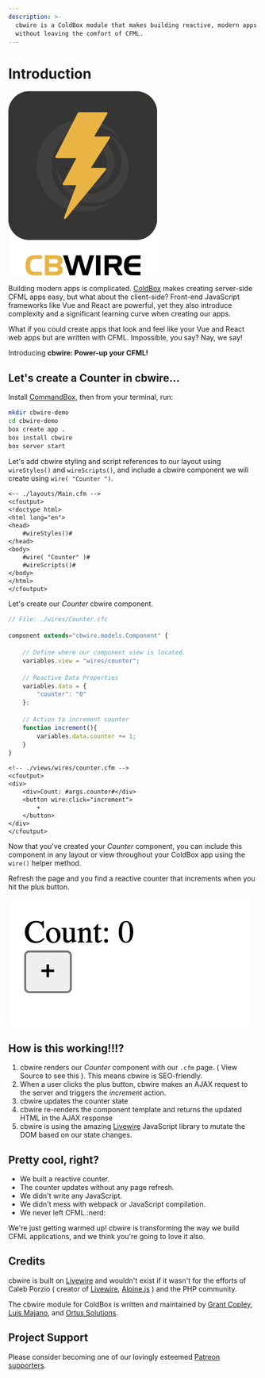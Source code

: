 ```yaml
---
description: >-
  cbwire is a ColdBox module that makes building reactive, modern apps easy
  without leaving the comfort of CFML.
---
```


# Introduction

![](.gitbook/assets/cbwire300.png)

Building modern apps is complicated. [ColdBox](https://coldbox.ortusbooks.com) makes creating server-side CFML apps easy, but what about the client-side? Front-end JavaScript frameworks like Vue and React are powerful, yet they also introduce complexity and a significant learning curve when creating our apps.

What if you could create apps that look and feel like your Vue and React web apps but are written with CFML. Impossible, you say? Nay, we say!

Introducing **cbwire: Power-up your CFML!**&#x20;

## Let's create a Counter in cbwire...

Install [CommandBox](https://www.ortussolutions.com/products/commandbox), then from your terminal, run:

```bash
mkdir cbwire-demo
cd cbwire-demo
box create app .
box install cbwire
box server start
```

Let's add cbwire styling and script references to our layout using `wireStyles()` and `wireScripts()`, and include a cbwire component we will create using `wire( "Counter ")`.

```markup
<-- ./layouts/Main.cfm -->
<cfoutput>
<!doctype html>
<html lang="en">
<head>
    #wireStyles()#
</head>
<body>
    #wire( "Counter" )#
    #wireScripts()#
</body>
</html>
</cfoutput>

```

Let's create our _Counter_ cbwire component.

```javascript
// File: ./wires/Counter.cfc

component extends="cbwire.models.Component" {

    // Define where our component view is located.
    variables.view = "wires/counter";

    // Reactive Data Properties
    variables.data = {
        "counter": "0"
    };

    // Action to increment counter
    function increment(){
        variables.data.counter += 1;
    }
}

```

```markup
<!-- ./views/wires/counter.cfm -->
<cfoutput>
<div>
    <div>Count: #args.counter#</div>
    <button wire:click="increment">
        +
    </button>
</div>
</cfoutput>
```

Now that you've created your _Counter_ component, you can include this component in any layout or view throughout your ColdBox app using the `wire()` helper method.

Refresh the page and you find a reactive counter that increments when you hit the plus button.

![](.gitbook/assets/image.png)

## How is this working!!!?

1. cbwire renders our _Counter_ component with our `.cfm` page.  ( View Source to see this ). This means cbwire is SEO-friendly.
2. When a user clicks the plus button, cbwire makes an AJAX request to the server and triggers the _increment_ action.
3. cbwire updates the counter state
4. cbwire re-renders the component template and returns the updated HTML in the AJAX response
5. cbwire is using the amazing [Livewire](https://laravel-livewire.com) JavaScript library to mutate the DOM based on our state changes.

## Pretty cool, right?

* We built a reactive counter.
* The counter updates without any page refresh.
* We didn't write any JavaScript.
* We didn't mess with webpack or JavaScript compilation.&#x20;
* We never left CFML.:nerd:&#x20;

We're just getting warmed up! cbwire is transforming the way we build CFML applications, and we think you're going to love it also.&#x20;

## Credits

cbwire is built on [Livewire](https://laravel-livewire.com) and wouldn't exist if it wasn't for the efforts of Caleb Porzio ( creator of [Livewire](https://laravel-livewire.com), [Alpine.js](https://github.com/alpinejs/alpine) ) and the PHP community.&#x20;

The cbwire module for ColdBox is written and maintained by [Grant Copley](https://twitter.com/grantcopley), [Luis Majano](https://twitter.com/lmajano), and [Ortus Solutions](https://www.ortussolutions.com).

## Project Support

Please consider becoming one of our lovingly esteemed [Patreon supporters](https://www.patreon.com/ortussolutions).
